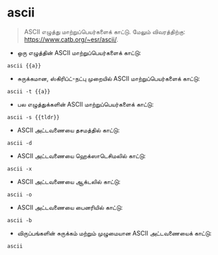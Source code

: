 # ascii

> ASCII எழுத்து மாற்றுப்பெயர்களைக் காட்டு.
> மேலும் விவரத்திற்கு: <https://www.catb.org/~esr/ascii/>.

- ஒரு எழுத்தின் ASCII மாற்றுப்பெயர்களைக் காட்டு:

`ascii {{a}}`

- சுருக்கமான, ஸ்கிரிப்ட்-நட்பு முறையில் ASCII மாற்றுப்பெயர்களைக் காட்டு:

`ascii -t {{a}}`

- பல எழுத்துக்களின் ASCII மாற்றுப்பெயர்களைக் காட்டு:

`ascii -s {{tldr}}`

- ASCII அட்டவணையை தசமத்தில் காட்டு:

`ascii -d`

- ASCII அட்டவணையை ஹெக்ஸாடெசிமலில் காட்டு:

`ascii -x`

- ASCII அட்டவணையை ஆக்டலில் காட்டு:

`ascii -o`

- ASCII அட்டவணையை பைனரியில் காட்டு:

`ascii -b`

- விருப்பங்களின் சுருக்கம் மற்றும் முழுமையான ASCII அட்டவணையைக் காட்டு:

`ascii`
